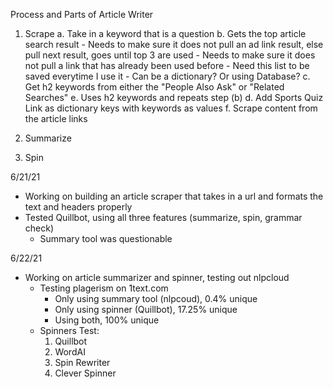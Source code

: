 Process and Parts of Article Writer
1. Scrape
    a. Take in a keyword that is a question
    b. Gets the top article search result
        - Needs to make sure it does not pull an ad link result, else pull next result, goes until top 3 are used
        - Needs to make sure it does not pull a link that has already been used before
            - Need this list to be saved everytime I use it
            - Can be a dictionary? Or using Database?
    c. Get h2 keywords from either the "People Also Ask" or "Related Searches"
    e. Uses h2 keywords and repeats step (b)
    d. Add Sports Quiz Link as dictionary keys with keywords as values
    f. Scrape content from the article links

2. Summarize

3. Spin

6/21/21
- Working on building an article scraper that takes in a url and formats the text and headers properly
- Tested Quillbot, using all three features (summarize, spin, grammar check)
    - Summary tool was questionable

6/22/21
- Working on article summarizer and spinner, testing out nlpcloud
    - Testing plagerism on 1text.com
        - Only using summary tool (nlpcoud), 0.4% unique
        - Only using spinner (Quillbot), 17.25% unique
        - Using both, 100% unique
    - Spinners Test:
        1. Quillbot
        2. WordAI
        3. Spin Rewriter
        4. Clever Spinner